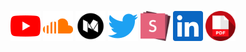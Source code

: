 <p align="center">
  <a href="https://www.youtube.com/c/awalterschulze"><img alt="YouTube" title="YouTube" height="48" width="48" src="./youtube.svg"/></a>
  <a href="https://soundcloud.com/awalterschulze"><img alt="Soundcloud" title="Soundcloud" height="48" width="48" src="./soundcloud.svg"/></a>
  <a href="https://medium.com/@awalterschulze"><img alt="Medium" title="Medium" height="48" width="48" src="./medium.svg"/></a>
  <a href="https://twitter.com/awalterschulze"><img alt="Twitter" title="Twitter" height="48" width="48" src="./twitter.svg"/></a>
  <a href="https://slides.com/awalterschulze"><img alt="Slides" title="Slides" height="48" width="48" src="./slides.svg"/></a>
  <a href="https://www.linkedin.com/in/awalterschulze"><img alt="LinkedIn" title="LinkedIn" height="48" width="48" src="./linkedin.svg"/></a>
  <a href="https://raw.githubusercontent.com/awalterschulze/waltercv/master/waltercv.pdf"><img alt="CV" title="CV" height="48" width="48" src="./pdf.svg"/></a>
</p>

